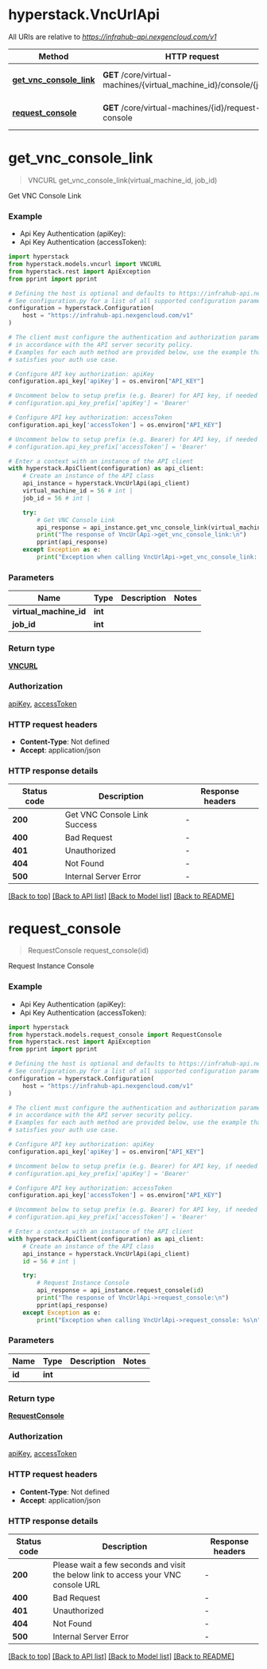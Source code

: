 # hyperstack.VncUrlApi

All URIs are relative to *https://infrahub-api.nexgencloud.com/v1*

Method | HTTP request | Description
------------- | ------------- | -------------
[**get_vnc_console_link**](VncUrlApi.md#get_vnc_console_link) | **GET** /core/virtual-machines/{virtual_machine_id}/console/{job_id} | Get VNC Console Link
[**request_console**](VncUrlApi.md#request_console) | **GET** /core/virtual-machines/{id}/request-console | Request Instance Console


# **get_vnc_console_link**
> VNCURL get_vnc_console_link(virtual_machine_id, job_id)

Get VNC Console Link

### Example

* Api Key Authentication (apiKey):
* Api Key Authentication (accessToken):

```python
import hyperstack
from hyperstack.models.vncurl import VNCURL
from hyperstack.rest import ApiException
from pprint import pprint

# Defining the host is optional and defaults to https://infrahub-api.nexgencloud.com/v1
# See configuration.py for a list of all supported configuration parameters.
configuration = hyperstack.Configuration(
    host = "https://infrahub-api.nexgencloud.com/v1"
)

# The client must configure the authentication and authorization parameters
# in accordance with the API server security policy.
# Examples for each auth method are provided below, use the example that
# satisfies your auth use case.

# Configure API key authorization: apiKey
configuration.api_key['apiKey'] = os.environ["API_KEY"]

# Uncomment below to setup prefix (e.g. Bearer) for API key, if needed
# configuration.api_key_prefix['apiKey'] = 'Bearer'

# Configure API key authorization: accessToken
configuration.api_key['accessToken'] = os.environ["API_KEY"]

# Uncomment below to setup prefix (e.g. Bearer) for API key, if needed
# configuration.api_key_prefix['accessToken'] = 'Bearer'

# Enter a context with an instance of the API client
with hyperstack.ApiClient(configuration) as api_client:
    # Create an instance of the API class
    api_instance = hyperstack.VncUrlApi(api_client)
    virtual_machine_id = 56 # int | 
    job_id = 56 # int | 

    try:
        # Get VNC Console Link
        api_response = api_instance.get_vnc_console_link(virtual_machine_id, job_id)
        print("The response of VncUrlApi->get_vnc_console_link:\n")
        pprint(api_response)
    except Exception as e:
        print("Exception when calling VncUrlApi->get_vnc_console_link: %s\n" % e)
```



### Parameters


Name | Type | Description  | Notes
------------- | ------------- | ------------- | -------------
 **virtual_machine_id** | **int**|  | 
 **job_id** | **int**|  | 

### Return type

[**VNCURL**](VNCURL.md)

### Authorization

[apiKey](../README.md#apiKey), [accessToken](../README.md#accessToken)

### HTTP request headers

 - **Content-Type**: Not defined
 - **Accept**: application/json

### HTTP response details

| Status code | Description | Response headers |
|-------------|-------------|------------------|
**200** | Get VNC Console Link Success |  -  |
**400** | Bad Request |  -  |
**401** | Unauthorized |  -  |
**404** | Not Found |  -  |
**500** | Internal Server Error |  -  |

[[Back to top]](#) [[Back to API list]](../README.md#documentation-for-api-endpoints) [[Back to Model list]](../README.md#documentation-for-models) [[Back to README]](../README.md)

# **request_console**
> RequestConsole request_console(id)

Request Instance Console

### Example

* Api Key Authentication (apiKey):
* Api Key Authentication (accessToken):

```python
import hyperstack
from hyperstack.models.request_console import RequestConsole
from hyperstack.rest import ApiException
from pprint import pprint

# Defining the host is optional and defaults to https://infrahub-api.nexgencloud.com/v1
# See configuration.py for a list of all supported configuration parameters.
configuration = hyperstack.Configuration(
    host = "https://infrahub-api.nexgencloud.com/v1"
)

# The client must configure the authentication and authorization parameters
# in accordance with the API server security policy.
# Examples for each auth method are provided below, use the example that
# satisfies your auth use case.

# Configure API key authorization: apiKey
configuration.api_key['apiKey'] = os.environ["API_KEY"]

# Uncomment below to setup prefix (e.g. Bearer) for API key, if needed
# configuration.api_key_prefix['apiKey'] = 'Bearer'

# Configure API key authorization: accessToken
configuration.api_key['accessToken'] = os.environ["API_KEY"]

# Uncomment below to setup prefix (e.g. Bearer) for API key, if needed
# configuration.api_key_prefix['accessToken'] = 'Bearer'

# Enter a context with an instance of the API client
with hyperstack.ApiClient(configuration) as api_client:
    # Create an instance of the API class
    api_instance = hyperstack.VncUrlApi(api_client)
    id = 56 # int | 

    try:
        # Request Instance Console
        api_response = api_instance.request_console(id)
        print("The response of VncUrlApi->request_console:\n")
        pprint(api_response)
    except Exception as e:
        print("Exception when calling VncUrlApi->request_console: %s\n" % e)
```



### Parameters


Name | Type | Description  | Notes
------------- | ------------- | ------------- | -------------
 **id** | **int**|  | 

### Return type

[**RequestConsole**](RequestConsole.md)

### Authorization

[apiKey](../README.md#apiKey), [accessToken](../README.md#accessToken)

### HTTP request headers

 - **Content-Type**: Not defined
 - **Accept**: application/json

### HTTP response details

| Status code | Description | Response headers |
|-------------|-------------|------------------|
**200** | Please wait a few seconds and visit the below link to access your VNC console URL |  -  |
**400** | Bad Request |  -  |
**401** | Unauthorized |  -  |
**404** | Not Found |  -  |
**500** | Internal Server Error |  -  |

[[Back to top]](#) [[Back to API list]](../README.md#documentation-for-api-endpoints) [[Back to Model list]](../README.md#documentation-for-models) [[Back to README]](../README.md)

